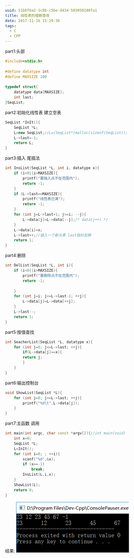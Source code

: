 ```yaml
---
uuid: 51bbf6a2-1c8b-c5be-d434-503050280fa1
title: 线性表的增删查改
date: 2017-11-16 15:29:36
tags:
  - C
  - CPP
---
```

part1:头部
```c++
#include<stdio.h>

#define datatype int
#define MAXSIZE 100

typedef struct{
	datatype data[MAXSIZE];
	int last;
}SeqList;
```
part2:初始化线性表 建立空表
```c++
SeqList *InIt(){
	SeqList *L;
	L=new SeqList;//L=(SeqList*)malloc(sizeof(SeqList));
	L->last=-1;
	return L;
}
```
part3:插入 尾插法
```c++
int InsList(SeqList *L, int i, datatype x){
	if (i<0||i>MAXSIZE){
		printf("要插入点不在范围内");
		return -1;
	}
	if (L->last==MAXSIZE){
		printf("线性表已满");
		return -1;
	}
	for (int j=L->last+1; j>=i; --j){
		L->data[j]=L->data[--j];/* data(j++) */	
	}
	L->data[i]=x;
	L->last++;//插入一个新元素 last指针后移
	return 1;
}
```
part4:删除
```c++
int DelList(SeqList *L, int i){
	if (i<0||i>MAXSIZE){
		printf("要删除点不在范围内");
		return -1;
		
	}
	for (int j=i; j<=L->last-1; ++j){
		L->data[j]=L->data[++j];
	}
	L->last--;
	return 1;
}
```
part5:按值查找
```c++
int SeacherList(SeqList *L, datatype x){
	for (int j=0; j<=L->last; ++j){
		if(L->data[j]==x){
		return j;
		}
	}
}
```
part6:输出控制台
```c++
void ShowList(SeqList *L){
	for (int j=0; j<=L->last; ++j){
		printf("%d\t",L->data[j]);
	}
}
```
part7:主函数 调用
```c++
int main(int argc, char const *argv[]){//int main(void)
	int x=0;
	SeqList *L;
	L=InIt();
	for (int i=0; ; ++i){
		scanf("%d",&x);
		if (x==-1)
			break;
		InsList(L,i,x);
	}
	ShowList(L);
	return 0;
}
```
结果:
![result](/assets/blogimg/p9-1.png)